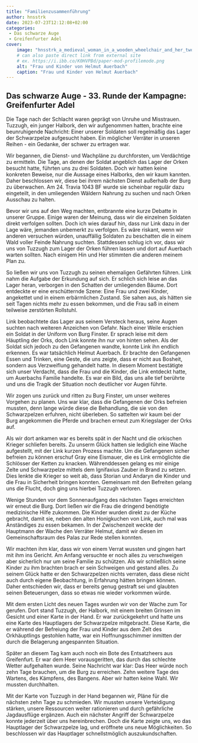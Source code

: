 ```yaml
---
title: "Familienzusammenführung"
author: hnsstrk
date: 2023-07-23T12:12:08+02:00
categories:
 - Das schwarze Auge
 - Greifenfurter Adel
cover:
    image: "hnsstrk_a_medieval_woman_in_a_wooden_wheelchair_and_her_two_5_y_f95d5255-e66b-4a50-b951-e486bafa9fa2.png"
    # can also paste direct link from external site
    # ex. https://i.ibb.co/K0HVPBd/paper-mod-profilemode.png
    alt: "Frau und Kinder von Helmut Auerbach"
    caption: "Frau und Kinder von Helmut Auerbach"
---
```

 
## Das schwarze Auge - 33. Runde der Kampagne: Greifenfurter Adel

Die Tage nach der Schlacht waren geprägt von Unruhe und Misstrauen. Tuzzugh, ein junger Halbork, den wir aufgenommen hatten, brachte eine beunruhigende Nachricht: Einer unserer Soldaten soll regelmäßig das Lager der Schwarzpelze aufgesucht haben. Ein möglicher Verräter in unseren Reihen - ein Gedanke, der schwer zu ertragen war.

Wir begannen, die Dienst- und Wachpläne zu durchforsten, um Verdächtige zu ermitteln. Die Tage, an denen der Soldat angeblich das Lager der Orken besucht hatte, führten uns zu drei Soldaten. Doch wir hatten keine konkreten Beweise, nur die Aussage eines Halborks, den wir kaum kannten. Daher beschlossen wir, diese bei ihrem nächsten Dienst außerhalb der Burg zu überwachen. Am 24. Travia 1043 BF wurde sie scheinbar regulär dazu eingeteilt, in den umliegenden Wäldern Nahrung zu suchen und nach Orken Ausschau zu halten.  

Bevor wir uns auf den Weg machten, entbrannte eine kurze Debatte in unserer Gruppe. Einige waren der Meinung, dass wir die einzelnen Soldaten direkt verfolgen sollten. Doch ich wies darauf hin, dass nur Link dazu in der Lage wäre, jemanden unbemerkt zu verfolgen. Es wäre riskant, wenn wir anderen versuchen würden, unauffällig Soldaten zu beschatten die in einem Wald voller Feinde Nahrung suchten. Stattdessen schlug ich vor, dass wir uns von Tuzzugh zum Lager der Orken führen lassen und dort auf Auerbach warten sollten. Nach einigem Hin und Her stimmten die anderen meinem Plan zu.

So ließen wir uns von Tuzzugh zu seinen ehemaligen Gefährten führen. Link nahm die Aufgabe der Erkundung auf sich. Er schlich sich leise an das Lager heran, verborgen in den Schatten der umliegenden Bäume. Dort entdeckte er eine erschütternde Szene: Eine Frau und zwei Kinder, angekettet und in einem erbärmlichen Zustand. Sie sahen aus, als hätten sie seit Tagen nichts mehr zu essen bekommen, und die Frau saß in einem teilweise zerstörten Rollstuhl.

Link beobachtete das Lager aus seinem Versteck heraus, seine Augen suchten nach weiteren Anzeichen von Gefahr. Nach einer Weile erschien ein Soldat in der Uniform von Burg Finster. Er sprach leise mit dem Häuptling der Orks, doch Link konnte ihn nur von hinten sehen. Als der Soldat sich jedoch zu den Gefangenen wandte, konnte Link ihn endlich erkennen. Es war tatsächlich Helmut Auerbach. Er brachte den Gefangenen Essen und Trinken, eine Geste, die uns zeigte, dass er nicht aus Bosheit, sondern aus Verzweiflung gehandelt hatte. In diesem Moment bestätigte sich unser Verdacht, dass die Frau und die Kinder, die Link entdeckt hatte, um Auerbachs Familie handelte. Es war ein Bild, das uns alle tief berührte und uns die Tragik der Situation noch deutlicher vor Augen führte.

Wir zogen uns zurück und ritten zu Burg Finster, um unser weiteres Vorgehen zu planen. Uns war klar, dass die Gefangenen der Orks befreien mussten, denn lange würde diese die Behandlung, die sie von den Schwarzpelzen erfuhren, nicht überleben. So sattelten wir kaum bei der Burg angekommen die Pferde und brachen erneut zum Kriegslager der Orks auf.

Als wir dort ankamen war es bereits spät in der Nacht und die orkischen Krieger schliefen bereits. Zu unserm Glück hatten sie lediglich eine Wache aufgestellt, mit der Link kurzen Prozess machte. Um die Gefangenen sicher befreien zu können erschuf Gray eine Eismauer, die es Link ermöglichte die Schlösser der Ketten zu knacken. Währenddessen gelang es mir einige Zelte und Schwarzpelze mittels dem Ignifaxius Zauber in Brand zu setzen. Dies lenkte die Krieger so weit ab, dass Storian und Andaryn die Kinder und die Frau in Sicherheit bringen konnten. Gemeinsam mit den Befreiten gelang uns die Flucht, doch ging uns hierbei Tuzzugh verloren.

Wenige Stunden vor dem Sonnenaufgang des nächsten Tages erreichten wir erneut die Burg. Dort ließen wir die Frau die dringend benötigte medizinische Hilfe zukommen. Die Kinder wurden direkt zu der Küche gebracht, damit sie, neben den alten Honigkuchen von Link, auch mal was Anständiges zu essen bekamen. In der Zwischenzeit weckte der Hauptmann der Wache den Verräter Helmut, damit wir diesen im Gemeinschaftsraum des Palas zur Rede stellen konnten.

Wir machten ihm klar, dass wir von einem Verrat wussten und gingen hart mit ihm ins Gericht. Am Anfang versuchte er noch alles zu verschweigen aber sicherlich nur um seine Familie zu schützen. Als wir schließlich seine Kinder zu ihm brachten brach er sein Schweigen und gestand alles. Zu seinem Glück hatte er den Schwarzpelzen nichts verraten, dass diese nicht auch durch eigene Beobachtung, in Erfahrung hätten bringen können. Daher entschieden wir, dass er bereits genug gestraft sei und glaubten seinen Beteuerungen, dass so etwas nie wieder vorkommen würde.

Mit dem ersten Licht des neuen Tages wurden wir von der Wache zum Tor gerufen. Dort stand Tuzzugh, der Halbork, mit einem breiten Grinsen im Gesicht und einer Karte in der Hand. Er war zurückgekehrt und hatte uns eine Karte des Hauptlagers der Schwarzpelze mitgebracht. Diese Karte, die er während der Befreiung der Frau und Kinder aus dem Zelt des Orkhäuptlings gestohlen hatte, war ein Hoffnungsschimmer inmitten der durch die Belagerung angespannten Situation.

Später an diesem Tag kam auch noch ein Bote des Entsatzheers aus Greifenfurt. Er war dem Heer vorausgeritten, das durch das schlechte Wetter aufgehalten wurde. Seine Nachricht war klar: Das Heer würde noch zehn Tage brauchen, um die Burg zu erreichen. Zehn weitere Tage des Wartens, des Kämpfens, des Bangens. Aber wir hatten keine Wahl. Wir mussten durchhalten.

Mit der Karte von Tuzzugh in der Hand begannen wir, Pläne für die nächsten zehn Tage zu schmieden. Wir mussten unsere Verteidigung stärken, unsere Ressourcen weiter rationieren und durch gefährliche Jagdausflüge ergänzen. Auch ein nächster Angriff der Schwarzpelze konnte jederzeit über uns hereinbrechen. Doch die Karte zeigte uns, wo das Hauptlager der Schwarzpelze lag, und eröffnete uns neue Möglichkeiten. So beschlossen wir das Hauptlager schnellstmöglich auszukundschaften.
